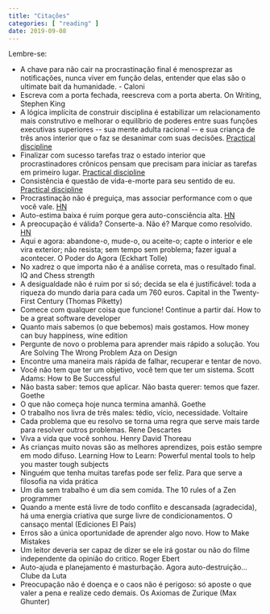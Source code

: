 ```yaml
---
title: "Citações"
categories: [ "reading" ]
date: 2019-09-08
---
```

Lembre-se:

 - A chave para não cair na procrastinação final é menosprezar as notificações, nunca viver em função delas, entender que elas são o ultimate bait da humanidade. - Caloni
 - Escreva com a porta fechada, reescreva com a porta aberta. On Writing, Stephen King
 - A lógica implícita de construir disciplina é estabilizar um relacionamento mais construtivo e melhorar o equilíbrio de poderes entre suas funções executivas superiores -- sua mente adulta racional -- e sua criança de três anos interior que o faz se desanimar com suas decisões. [Practical discipline](http://www.wisdomination.com/practical-discipline/)
 - Finalizar com sucesso tarefas traz o estado interior que procrastinadores crônicos pensam que precisam para iniciar as tarefas em primeiro lugar. [Practical discipline](http://www.wisdomination.com/practical-discipline/)
 - Consistência é questão de vida-e-morte para seu sentido de eu. [Practical discipline](http://www.wisdomination.com/practical-discipline/)
 - Procrastinação não é preguiça, mas associar performance com o que você vale. [HN](https://news.ycombinator.com/item?id=5378462)
 - Auto-estima baixa é ruim porque gera auto-consciência alta. [HN](https://news.ycombinator.com/item?id=2462040)
 - A preocupação é válida? Conserte-a. Não é? Marque como resolvido. [HN](https://news.ycombinator.com/item?id=509283)
 - Aqui e agora: abandone-o, mude-o, ou aceite-o; capte o interior e ele vira exterior; não resista; sem tempo sem problema; fazer igual a acontecer. O Poder do Agora (Eckhart Tolle)
 - No xadrez o que importa não é a análise correta, mas o resultado final. IQ and Chess strength
 - A desigualdade não é ruim por si só; decida se ela é justificável: toda a riqueza do mundo daria para cada um 760 euros. Capital in the Twenty-First Century (Thomas Piketty)
 - Comece com qualquer coisa que funcione! Continue a partir daí. How to be a great software developer
 - Quanto mais sabemos (o que bebemos) mais gostamos. How money can buy happiness, wine edition
 - Pergunte de novo o problema para aprender mais rápido a solução. You Are Solving The Wrong Problem Aza on Design
 - Encontre uma maneira mais rápida de falhar, recuperar e tentar de novo.
 - Você não tem que ter um objetivo, você tem que ter um sistema. Scott Adams: How to Be Successful
 - Não basta saber: temos que aplicar. Não basta querer: temos que fazer. Goethe
 - O que não começa hoje nunca termina amanhã. Goethe
 - O trabalho nos livra de três males: tédio, vício, necessidade. Voltaire
 - Cada problema que eu resolvo se torna uma regra que serve mais tarde para resolver outros problemas. Rene Descartes
 - Viva a vida que você sonhou. Henry David Thoreau
 - As crianças muito novas são as melhores aprendizes, pois estão sempre em modo difuso. Learning How to Learn: Powerful mental tools to help you master tough subjects
 - Ninguém que tenha muitas tarefas pode ser feliz. Para que serve a filosofia na vida prática
 - Um dia sem trabalho é um dia sem comida. The 10 rules of a Zen programmer
 - Quando a mente está livre de todo conflito e descansada (agradecida), há uma energia criativa que surge livre de condicionamentos. O cansaço mental (Ediciones El País)
 - Erros são a única oportunidade de aprender algo novo. How to Make Mistakes
 - Um leitor deveria ser capaz de dizer se ele irá gostar ou não do filme independente da opinião do critico. Roger Ebert
 - Auto-ajuda e planejamento é masturbação. Agora auto-destruição... Clube da Luta
 - Preocupação não é doença e o caos não é perigoso: só aposte o que valer a pena e realize cedo demais. Os Axiomas de Zurique (Max Ghunter)
